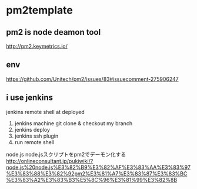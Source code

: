 # pm2template

## pm2 is node deamon tool
http://pm2.keymetrics.io/

## env
https://github.com/Unitech/pm2/issues/83#issuecomment-275906247

## i use jenkins
jenkins remote shell at deployed

1. jenkins machine git clone & checkout my branch
2. jenkins deploy
3. jenkins ssh plugin
4. run remote shell


node.js node.jsスクリプトをpm2でデーモン化する
http://onlineconsultant.jp/pukiwiki/?node.js%20node.js%E3%82%B9%E3%82%AF%E3%83%AA%E3%83%97%E3%83%88%E3%82%92pm2%E3%81%A7%E3%83%87%E3%83%BC%E3%83%A2%E3%83%B3%E5%8C%96%E3%81%99%E3%82%8B
